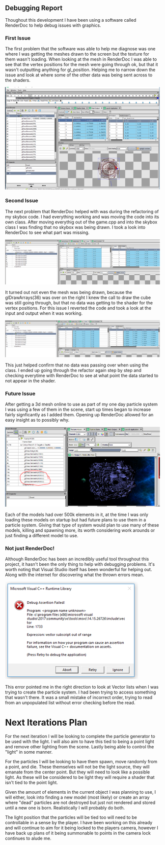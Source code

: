 ## Debugging Report

Thoughout this development I have been using a software called RenderDoc to help debug issues with graphics.

### First Issue
The first problem that the software was able to help me diagnose was one where I was getting the meshes drawn to the screen but the texture for them wasn't loading.
When looking at the mesh in RenderDoc I was able to see that the vertex positions for the mesh were going through ok, but that it wasn't outputting anything for gl_position.
Helping me to narrow down the issue and look at where some of the other data was being sent across to the shaders.

![No Render](DebuggingImages/Norender.PNG)

### Second Issue
The next problem that RenderDoc helped with was during the refactoring of my skybox code. I had everything working and was moving the code into its own class.
After moving everythig out of the game.cpp and into the skybox class I was finding that no skybox was being drawn.
I took a look into RenderDoc to see what part was missing.

![Not Working Code](DebuggingImages/noVertexPos.PNG)

It turned out not even the mesh was being drawn, because the glDrawArrays(36) was over on the right I knew the call to draw the cube was still going through,
but that no data was getting to the shader for the vertex positions.
For this issue I reverted the code and took a look at the input and output when it was working.

![Working Code](DebuggingImages/vertexPosWithOldCode.PNG)

This just helped confirm that no data was passing over when using the class. I ended up going through the refactor again step by step and checking everytime
with RenderDoc to see at what point the data started to not appear in the shader.

### Future Issue
After getting a 3d mesh online to use as part of my one day particle system I was using a few of them in the scene, start up times began to increase fairly signficantly
as I added them. Opening up RenderDoc allowed for an easy insight as to possibly why.

![500k?!?!](DebuggingImages/500kelements.PNG)

Each of the models had over 500k elements in it, at the time I was only loading these models on startup but had future plans to use them in a particle system.
Giving that type of system would plan to use many of these models, killing and spawning more, its worth considering work arounds or just finding a different model to use.

### Not just RenderDoc!
Although RenderDoc has been an incredibly useful tool throughout this project, it hasn't been the only thing to help with debugging problems.
It's worth noting that Visual Studio itself has been wonderful for helping out. Along with the internet for discovering what the thrown errors mean.

![Vector](DebuggingImages/VectorOverload.PNG)

This error pointed me in the right direction to look at Vector lists when I was trying to create the particle system. I had been trying to access something that wasn't there.
It was a small mistake of incorrect order, trying to read from an unpopulated list without error checking before the read.

# Next Iterations Plan
For the next iteration I will be looking to complete the particle generator to be used with the light. I will also aim to have this tied to being a point light and remove other lighting from the scene. Lastly being able to control the "light" in some manner.

For the particles I will be looking to have them spawn, move randomly from a point, and die. These themselves will not be the light source, they will emanate from the center point. But they will need to look like a possible light. As these will be considered to be light they will require a shader that isn't tied to the point light. 

Given the amount of elements in the current object I was planning to use, I will either, look into finding a new model (most likely) or create an array where "dead" particles are not destroyed but just not rendered and stored until a new one is born. Realistically I will probably do both.

The light position that the particles will be tied too will need to be controllable in a sense by the player. I have been working on this already and will continue to aim for it being locked to the players camera, however I have back up plans of it being summonable to points in the camera lock continues to alude me.
